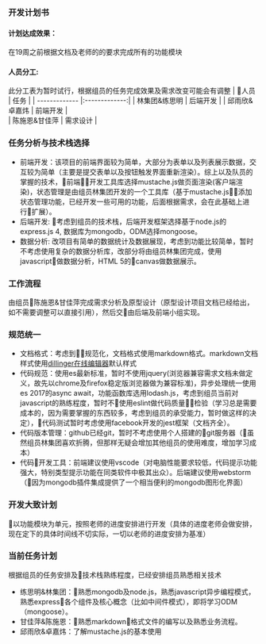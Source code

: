 ### 开发计划书
#### 计划达成效果：
在19周之前根据文档及老师的的要求完成所有的功能模块
#### 人员分工:
此分工表为暂时试行，根据组员的任务完成效果及需求改变可能会有调整
| 人员           |     任务       | 
| ------------- |:-------------:| 
| 林集团&练思明      | 后端开发 | 
| 邱雨欣&卓嘉炜      | 前端开发      |  
| 陈施恩&甘佳萍 | 需求设计     |
### 任务分析与技术栈选择
- 前端开发：该项目的前端界面较为简单，大部分为表单以及列表展示数据，交互较为简单（主要是提交表单以及按钮触发界面重新渲染）。综上以及队员的掌握的技术，前端开发工具库选择mustache.js做页面渲染(客户端渲染)，状态管理是由组员林集团开发的一个工具库（基于mustache.js，添加状态管理功能，已经开发一些可用的功能，后面根据需求，会在此基础上进行扩展）。
- 后端开发: 考虑到组员的技术栈，后端开发框架选择基于node.js的express.js 4, 数据库为mongodb，ODM选择mongoose。
- 数据分析: 改项目有简单的数据统计及数据展现，考虑到功能比较简单，暂时不考虑使用复杂的数据分析库，改部分将由组员林集团完成，使用javascript做数据分析，HTML 5的canvas做数据展示。
### 工作流程
由组员陈施恩&甘佳萍完成需求分析及原型设计（原型设计项目文档已经给出，如不需要调整可以直接引用），然后交由后端及前端小组实现。
### 规范统一
- 文档格式：考虑到规范化，文档格式使用markdown格式。markdown文档样式使用[dillinger在线编辑器](http://dillinger.io/)默认样式
- 代码规范：使用es最新标准，暂时不使用jquery(浏览器兼容需求文档未做定义，故先以chrome及firefox稳定版浏览器做为兼容标准)，异步处理统一使用es 2017的async await，功能函数库选用lodash.js，考虑到组员当前对javascript的熟练程度，暂时不使用eslint做代码质量检验（学习总是需要成本的，因为需要掌握的东西较多，考虑到组员的承受能力，暂时做这样的决定），代码测试暂时考虑使用facebook开发的jest框架（文档齐全）。
- 代码版本管理：github已经git，暂时不考虑使用个人搭建的git服务器（虽然组员林集团喜欢折腾，但那样无疑会增加其他组员的使用难度，增加学习成本）
- 代码开发工具：前端建议使用vscode（对电脑性能要求较低，代码提示功能强大，特别类型提示功能在同类软件中极其出众）。后端建议使用webstorm（因为mongodb插件集成提供了一个相当便利的mongodb图形化界面）
### 开发大致计划
以功能模块为单元，按照老师的进度安排进行开发（具体的进度老师会做安排，现在定下的具体时间线不切实际，一切以老师的进度安排为基准）
### 当前任务计划
根据组员的任务安排及技术栈熟练程度，已经安排组员熟悉相关技术
- 练思明&林集团：熟悉mongodb及node.js，熟悉javascript异步编程模式，熟悉express各个组件及核心概念（比如中间件模式），即将学习ODM（mongoose）。
- 甘佳萍&陈施恩：熟悉markdown格式文件的编写以及熟悉业务流程。
- 邱雨欣&卓嘉炜：了解mustache.js的基本使用
